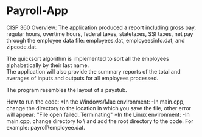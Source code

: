 # Payroll-App
CISP 360
Overview: 
The application produced a report including gross pay, regular hours, overtime hours,
federal taxes, statetaxes, SSI taxes, net pay through the employee data file: employees.dat, employeesinfo.dat, and zipcode.dat.

The quicksort algorithm is implemented to sort all the employees alphabetically by their last name.        
The application will also provide the summary reports of the total and averages of inputs and 
outputs for all employees processed. 

The program resembles the layout of a paystub.


How to run the code:
*In the Windows/Mac environment: 
-In main.cpp, change the directory to the location in which you save the file, other error will appear: "File open failed..Terminating"
*In the Linux environment:
-In main.cpp, change directory to \ and add the root directory to the code. For example: payroll\employee.dat.
